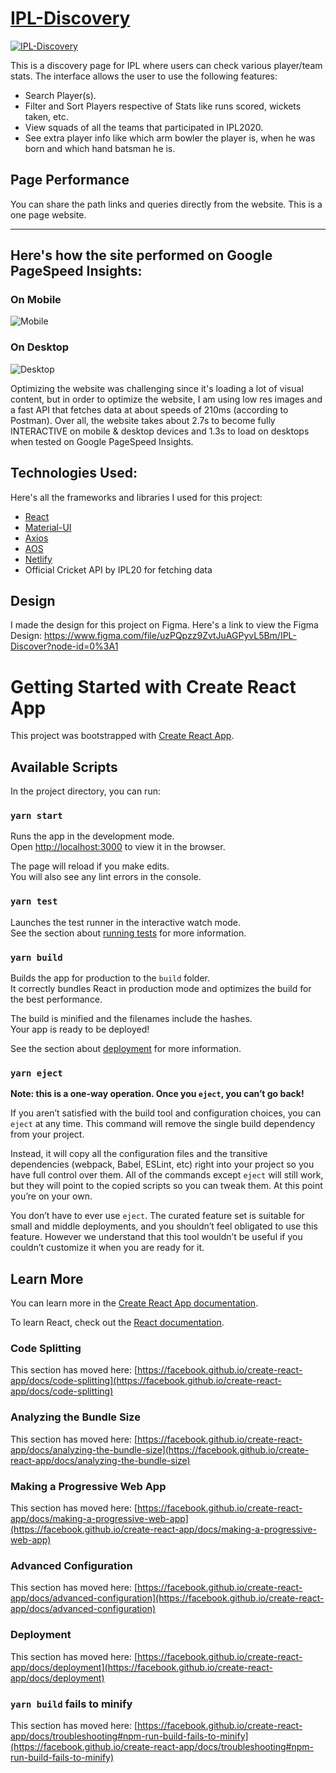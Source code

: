 # [IPL-Discovery](https://ipl-discovery.netlify.app/)

[![IPL-Discovery](https://dev-to-uploads.s3.amazonaws.com/i/248r1b02413gc5bjemg8.png)](https://ipl-discovery.netlify.app/)

This is a discovery page for IPL where users can check various player/team stats. The interface allows the user to use the following features:
- Search Player(s).
- Filter and Sort Players respective of Stats like runs scored, wickets taken, etc.
- View squads of all the teams that participated in IPL2020.
- See extra player info like which arm bowler the player is, when he was born and which hand batsman he is.

## Page Performance

You can share the path links and queries directly from the website. This is a one page website.

---

## Here's how the site performed on Google PageSpeed Insights: 

### On Mobile
![Mobile](https://dev-to-uploads.s3.amazonaws.com/i/vhgkvkccyjwz7q307guu.png)

### On Desktop
![Desktop](https://dev-to-uploads.s3.amazonaws.com/i/1mk6844olnt5nuxqye52.png)

Optimizing the website was challenging since it's loading a lot of visual content, but in order to optimize the website, I am using low res images and a fast API that fetches data at about speeds of 210ms (according to Postman). Over all, the website takes about 2.7s to become fully INTERACTIVE on mobile & desktop devices and 1.3s to load on desktops when tested on Google PageSpeed Insights.

## Technologies Used: 

Here's all the frameworks and libraries I used for this project: 
- [React](https://reactjs.org)
- [Material-UI](https://material-ui.com)
- [Axios](https://www.npmjs.com/package/axios)
- [AOS](https://michalsnik.github.io/aos/)
- [Netlify](https://netlify.com)
- Official Cricket API by IPL20 for fetching data

## Design

I made the design for this project on Figma. Here's a link to view the Figma Design:
https://www.figma.com/file/uzPQpzz9ZvtJuAGPyvL5Bm/IPL-Discover?node-id=0%3A1

# Getting Started with Create React App

This project was bootstrapped with [Create React App](https://github.com/facebook/create-react-app).

## Available Scripts

In the project directory, you can run:

### `yarn start`

Runs the app in the development mode.\
Open [http://localhost:3000](http://localhost:3000) to view it in the browser.

The page will reload if you make edits.\
You will also see any lint errors in the console.

### `yarn test`

Launches the test runner in the interactive watch mode.\
See the section about [running tests](https://facebook.github.io/create-react-app/docs/running-tests) for more information.

### `yarn build`

Builds the app for production to the `build` folder.\
It correctly bundles React in production mode and optimizes the build for the best performance.

The build is minified and the filenames include the hashes.\
Your app is ready to be deployed!

See the section about [deployment](https://facebook.github.io/create-react-app/docs/deployment) for more information.

### `yarn eject`

**Note: this is a one-way operation. Once you `eject`, you can’t go back!**

If you aren’t satisfied with the build tool and configuration choices, you can `eject` at any time. This command will remove the single build dependency from your project.

Instead, it will copy all the configuration files and the transitive dependencies (webpack, Babel, ESLint, etc) right into your project so you have full control over them. All of the commands except `eject` will still work, but they will point to the copied scripts so you can tweak them. At this point you’re on your own.

You don’t have to ever use `eject`. The curated feature set is suitable for small and middle deployments, and you shouldn’t feel obligated to use this feature. However we understand that this tool wouldn’t be useful if you couldn’t customize it when you are ready for it.

## Learn More

You can learn more in the [Create React App documentation](https://facebook.github.io/create-react-app/docs/getting-started).

To learn React, check out the [React documentation](https://reactjs.org/).

### Code Splitting

This section has moved here: [https://facebook.github.io/create-react-app/docs/code-splitting](https://facebook.github.io/create-react-app/docs/code-splitting)

### Analyzing the Bundle Size

This section has moved here: [https://facebook.github.io/create-react-app/docs/analyzing-the-bundle-size](https://facebook.github.io/create-react-app/docs/analyzing-the-bundle-size)

### Making a Progressive Web App

This section has moved here: [https://facebook.github.io/create-react-app/docs/making-a-progressive-web-app](https://facebook.github.io/create-react-app/docs/making-a-progressive-web-app)

### Advanced Configuration

This section has moved here: [https://facebook.github.io/create-react-app/docs/advanced-configuration](https://facebook.github.io/create-react-app/docs/advanced-configuration)

### Deployment

This section has moved here: [https://facebook.github.io/create-react-app/docs/deployment](https://facebook.github.io/create-react-app/docs/deployment)

### `yarn build` fails to minify

This section has moved here: [https://facebook.github.io/create-react-app/docs/troubleshooting#npm-run-build-fails-to-minify](https://facebook.github.io/create-react-app/docs/troubleshooting#npm-run-build-fails-to-minify)
